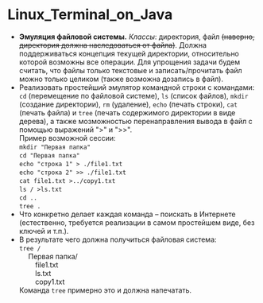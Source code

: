 # Linux_Terminal_on_Java
- **Эмуляция файловой системы.** *Классы*: директория, файл ~~(наверно, директория должна наследоваться от файла)~~. Должна поддерживаться концепция текущей директории, относительно которой возможны все операции. Для упрощения задачи будем считать, что файлы только текстовые и записать/прочитать файл можно только целиком (также возможна дозапись в файл).	
- Реализовать простейший эмулятор командной строки с командами: `cd` (перемещение по файловой системе), `ls` (список файлов), `mkdir` (создание директории), `rm` (удаление), `echo` (печать строки), `cat` (печать файла) и `tree` (печать содержимого директории в виде дерева), а также мозможностью перенаправления вывода в файл с помощью выражений ">" и ">>".	
   Пример возможной сессии:  
   `mkdir "Первая папка"`  
   `cd "Первая папка"`  
   `echo "строка 1" > ./file1.txt`  
   `echo "строка 2" >> ./file1.txt`  
   `cat file1.txt >../copy1.txt`  
   `ls / >ls.txt`  
   `cd ..`  
   `tree .`  
- Что конкретно делает каждая команда – поискать в Интернете (естественно, требуется реализации в самом простейшем виде, без ключей и т.п.).		
- В результате чего должна получиться файловая система:  
   `tree /`    
      &emsp; Первая папка/  
        &emsp;&emsp; file1.txt  
        &emsp;&emsp; ls.txt  
        &emsp;&emsp; copy1.txt  
Команда `tree` примерно это и должна напечатать.
